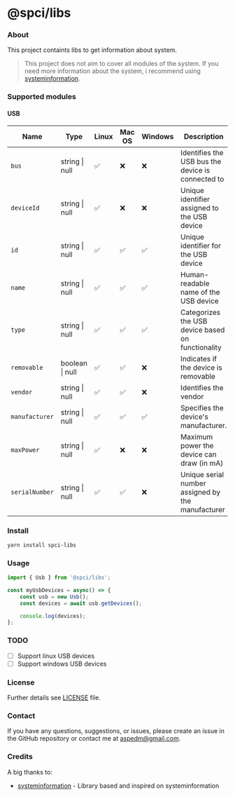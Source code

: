 # @spci/libs

### About
This project containts libs to get information about system.

> This project does not aim to cover all modules of the system. If you need more information about the system, i recommend using [systeminformation](https://github.com/sebhildebrandt/systeminformation).

### Supported modules

#### USB
| Name          | Type            | Linux | Mac OS | Windows | Description                                       |
|---------------|-----------------|-------|--------|---------|---------------------------------------------------|
|`bus`          | string \| null  | ✅    | ❌      | ❌      | Identifies the USB bus the device is connected to |
|`deviceId`     | string \| null  | ✅    | ❌      | ❌      | Unique identifier assigned to the USB device      |
|`id`           | string \| null  | ✅    | ✅      | ✅      | Unique identifier for the USB device              |
|`name`         | string \| null  | ✅    | ✅      | ✅      | Human-readable name of the USB device             |
|`type`         | string \| null  | ✅    | ✅      | ✅      | Categorizes the USB device based on functionality |
|`removable`    | boolean \| null | ✅    | ✅      | ❌      | Indicates if the device is removable              |
|`vendor`       | string \| null  | ✅    | ✅      | ❌      | Identifies the vendor                             |
|`manufacturer` | string \| null  | ✅    | ✅      | ✅      | Specifies the device's manufacturer.              |
|`maxPower`     | string \| null  | ✅    | ❌      | ❌      | Maximum power the device can draw (in mA)         |
|`serialNumber` | string \| null  | ✅    | ✅      | ❌      | Unique serial number assigned by the manufacturer |

### Install
```sh
yarn install spci-libs
```

### Usage
```ts
import { Usb } from '@spci/libs';

const myUsbDevices = async() => {
    const usb = new Usb();
    const devices = await usb.getDevices();

    console.log(devices);
};
```

### TODO
- [ ] Support linux USB devices
- [ ] Support windows USB devices

### License
Further details see [LICENSE](LICENSE) file.


### Contact
If you have any questions, suggestions, or issues, please create an issue in the GitHub repository or contact me at [aspedm@gmail.com](mailto:aspedm@gmail.com).


### Credits
A big thanks to:
- [systeminformation](https://github.com/sebhildebrandt/systeminformation) - Library based and inspired on systeminformation 